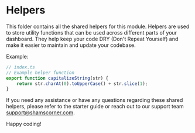 # Helpers

This folder contains all the shared helpers for this module. Helpers are used to store utility functions that can be used across different parts of your dashboard. They help keep your code DRY (Don't Repeat Yourself) and make it easier to maintain and update your codebase.

Example:

```typescript
// index.ts
// Example helper function
export function capitalizeString(str) {
	return str.charAt(0).toUpperCase() + str.slice(1);
}
```

If you need any assistance or have any questions regarding these shared helpers, please refer to the starter guide or reach out to our support team [support@shamscorner.com](support@shamscorner.com).

Happy coding!
